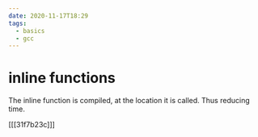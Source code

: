 ```yaml
---
date: 2020-11-17T18:29
tags: 
  - basics
  - gcc
---
```

# inline functions

The inline function is compiled, at the location it is called. Thus reducing
time.

[[[31f7b23c]]]
